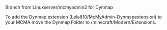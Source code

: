 Branch from Linuxserver/mcmyadmin2 for Dynmap

To add the Dynmap extension (Lela810/McMyAdmin-Dynmapextension) to your MCMA move the Dynmap Folder to /minecraft/Modern/Extensions.
